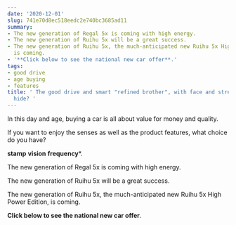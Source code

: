 ```yaml
---
date: '2020-12-01'
slug: 741e70d8ec518eedc2e740bc3685ad11
summary:
- The new generation of Regal 5x is coming with high energy.
- The new generation of Ruihu 5x will be a great success.
- The new generation of Ruihu 5x, the much-anticipated new Ruihu 5x High Power Edition,
  is coming.
- '**Click below to see the national new car offer**.'
tags:
- good drive
- age buying
- features
title: ' The good drive and smart "refined brother", with face and strength, who can
  hide? '
---
```


   

In this day and age, buying a car is all about value for money and quality.

  

If you want to enjoy the senses as well as the product features, what choice do you have?

  

  

 **stamp** **vision** **frequency***.

The new generation of Regal 5x is coming with high energy.

  

The new generation of Ruihu 5x will be a great success.

  

  

The new generation of Ruihu 5x, the much-anticipated new Ruihu 5x High Power Edition, is coming.

  

  

 **Click below to see the national new car offer**.

 
        